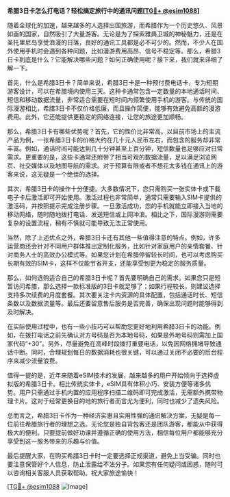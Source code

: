 **希腊3日卡怎么打电话？轻松搞定旅行中的通讯问题[[TG💪+ @esim1088](https://t.me/s/esim1088)]**

随着全球化的加速，越来越多的人选择出国旅游，而希腊作为一个历史悠久、风景如画的国家，自然吸引了大量游客。无论是为了探索雅典卫城的神秘魅力，还是在圣托里尼岛享受浪漫的日落，良好的通讯工具都是必不可少的。然而，不少人在国外使用手机时会遇到各种问题，比如漫游费用高昂、信号不稳定等。那么，希腊3日卡到底是什么？它能解决哪些问题？如何正确使用呢？接下来，我们就来详细了解一下。

首先，什么是希腊3日卡？简单来说，希腊3日卡是一种预付费电话卡，专为短期游客设计，可以在希腊境内使用三天。这种卡通常包含一定数量的本地通话时间、短信和移动数据流量，非常适合需要在短时间内频繁使用手机的游客。与传统的国际漫游相比，希腊3日卡不仅价格低廉，而且操作简便，能够有效避免高额的漫游费用。此外，它还能提供更稳定的网络连接，让您的旅途更加顺畅。

那么，希腊3日卡有哪些优势呢？首先，它的性价比非常高。以目前市场上的主流产品为例，一张希腊3日卡的价格大约在几十元人民币左右，而包含的服务却非常丰富。例如，通话时间可能达到几十分钟甚至上百分钟，短信数量也足够应对日常需求。更重要的是，这些卡通常还附带了相当可观的数据流量，足以满足浏览网页、社交媒体以及地图导航的需求。对于预算有限或者不想花太多钱在通讯上的游客来说，这无疑是一个绝佳的选择。

其次，希腊3日卡的操作十分便捷。大多数情况下，您只需购买一张实体卡或下载电子卡后激活即可开始使用。激活过程也非常简单，通常只需要输入SIM卡提供的激活码，并按照提示完成注册步骤。一旦激活成功，您的手机就能立即接入当地的移动网络，随时随地拨打电话、发送短信或上网冲浪。相比之下，国际漫游则需要复杂的设置流程，稍有不慎就可能导致无法正常使用。

当然，除了上述优点之外，希腊3日卡还有其他一些值得注意的特点。例如，许多运营商还会针对不同用户群体推出定制化服务，比如针对家庭用户的亲情套餐、针对商务人士的高效办公模式等。如果您计划在希腊停留较长时间，也可以考虑购买长期有效的SIM卡，这样不仅能节省开支，还能享受到更为稳定的服务质量。

那么，如何选购适合自己的希腊3日卡呢？首先要明确自己的需求。如果您只是短暂访问希腊，那么选择一款标准版的3日卡就足够了；如果行程较长，则建议选择支持多次续费的月度套餐。其次要关注卡内资源的具体配置，包括通话时长、短信条数以及数据流量等。最后还要留意售后服务是否完善，确保出现问题时能够得到及时解决。

在实际使用过程中，也有一些小技巧可以帮助您更好地利用希腊3日卡的功能。例如，在拨打电话之前先确认对方号码是否为本地号码，如果是外地号码则需加上国家代码“+30”。另外，尽量避免在高峰时段拨打重要电话，以免因网络拥堵导致通话中断。同时，合理规划每日的数据消耗也很关键，可以通过关闭不必要的后台程序来减少流量浪费。

值得一提的是，近年来随着eSIM技术的发展，越来越多的用户开始倾向于选择虚拟版的希腊3日卡。相比传统实体卡，eSIM具有体积小巧、安装方便等诸多优势。用户只需通过手机内置的应用程序扫描二维码即可完成激活，无需额外携带物理卡片。这对于经常更换目的地的旅行者而言尤为便利，同时也减少了遗失风险。

总而言之，希腊3日卡作为一种经济实惠且实用性强的通讯解决方案，无疑是每一位前往希腊旅行者的理想之选。无论您是独自背包客还是团队游客，都能从中获得极大的便利。只要提前做好功课并遵循正确的使用方法，相信每位用户都能够充分享受到这一服务带来的乐趣与价值。

最后提醒大家，在购买希腊3日卡时一定要选择正规渠道，避免上当受骗。同时也要注意保管好个人信息，防止泄露给不法分子。如果您有任何疑问或困惑，随时可以咨询相关客服人员获取帮助。祝大家旅途愉快！

[[TG💪+ @esim1088](https://t.me/s/esim1088) ![Image](https://i.postimg.cc/4NQfJmqS/Snipaste-2025-05-13-00-14-12.png)]
